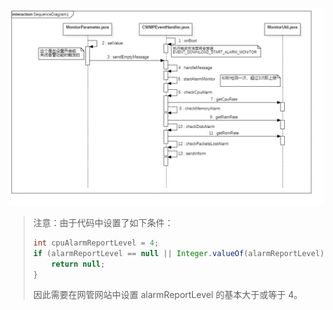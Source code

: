 ![02](./images/02.png)

> 注意：由于代码中设置了如下条件：
>
> ```java
> int cpuAlarmReportLevel = 4;
> if (alarmReportLevel == null || Integer.valueOf(alarmReportLevel) < cpuAlarmReportLevel) {
>     return null;
> }
> ```
>
> 因此需要在网管网站中设置 alarmReportLevel 的基本大于或等于 4。